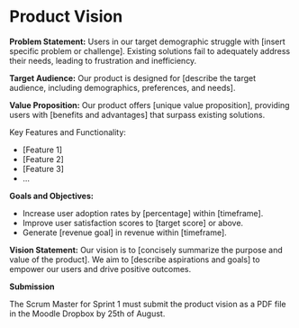 # Product Vision

**Problem Statement:**
Users in our target demographic struggle with [insert specific problem or challenge]. Existing solutions fail to adequately address their needs, leading to frustration and inefficiency.

**Target Audience:**
Our product is designed for [describe the target audience, including demographics, preferences, and needs].

**Value Proposition:**
Our product offers [unique value proposition], providing users with [benefits and advantages] that surpass existing solutions.

Key Features and Functionality:

* [Feature 1]
* [Feature 2]
* [Feature 3]
* ...

**Goals and Objectives:**

* Increase user adoption rates by [percentage] within [timeframe].
* Improve user satisfaction scores to [target score] or above.
* Generate [revenue goal] in revenue within [timeframe].

**Vision Statement:**
Our vision is to [concisely summarize the purpose and value of the product]. We aim to [describe aspirations and goals] to empower our users and drive positive outcomes.


**__Submission__**

The Scrum Master for Sprint 1 must submit the product vision as a PDF file in the Moodle Dropbox by 25th of August.
